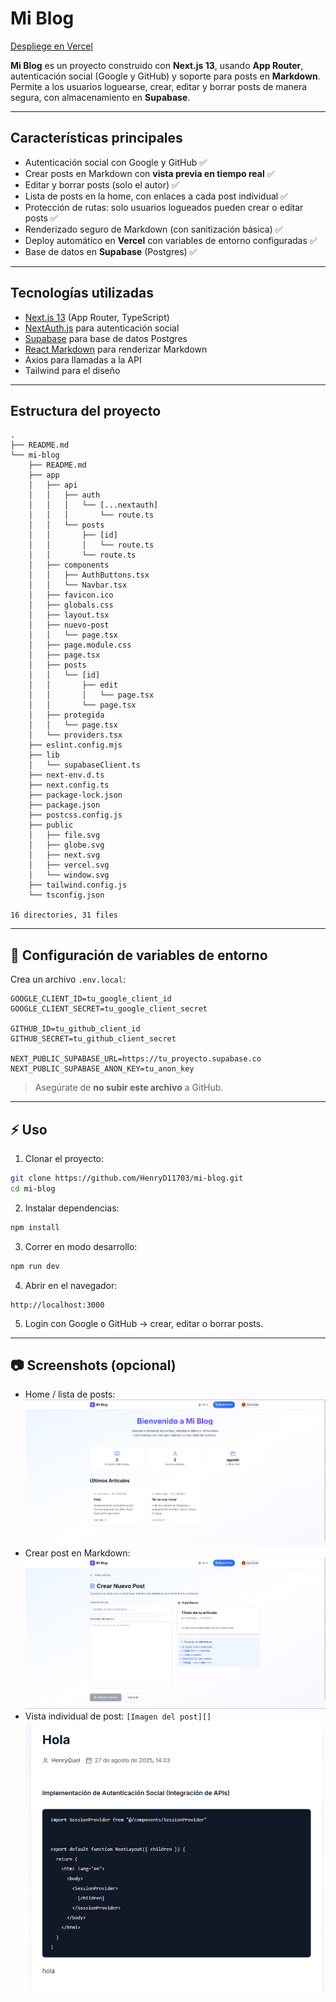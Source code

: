 # Mi Blog

[Despliege en Vercel](https://mi-blog-hazel.vercel.app/)

**Mi Blog** es un proyecto construido con **Next.js 13**, usando **App Router**, autenticación social (Google y GitHub) y soporte para posts en **Markdown**.  
Permite a los usuarios loguearse, crear, editar y borrar posts de manera segura, con almacenamiento en **Supabase**.

---

## Características principales

- Autenticación social con Google y GitHub ✅
- Crear posts en Markdown con **vista previa en tiempo real** ✅
- Editar y borrar posts (solo el autor) ✅
- Lista de posts en la home, con enlaces a cada post individual ✅
- Protección de rutas: solo usuarios logueados pueden crear o editar posts ✅
- Renderizado seguro de Markdown (con sanitización básica) ✅
- Deploy automático en **Vercel** con variables de entorno configuradas ✅
- Base de datos en **Supabase** (Postgres) ✅

---

## Tecnologías utilizadas

- [Next.js 13](https://nextjs.org/) (App Router, TypeScript)  
- [NextAuth.js](https://next-auth.js.org/) para autenticación social  
- [Supabase](https://supabase.com/) para base de datos Postgres  
- [React Markdown](https://github.com/remarkjs/react-markdown) para renderizar Markdown  
- Axios para llamadas a la API  
- Tailwind para el diseño

---

## Estructura del proyecto

```
.
├── README.md
└── mi-blog
    ├── README.md
    ├── app
    │   ├── api
    │   │   ├── auth
    │   │   │   └── [...nextauth]
    │   │   │       └── route.ts
    │   │   └── posts
    │   │       ├── [id]
    │   │       │   └── route.ts
    │   │       └── route.ts
    │   ├── components
    │   │   ├── AuthButtons.tsx
    │   │   └── Navbar.tsx
    │   ├── favicon.ico
    │   ├── globals.css
    │   ├── layout.tsx
    │   ├── nuevo-post
    │   │   └── page.tsx
    │   ├── page.module.css
    │   ├── page.tsx
    │   ├── posts
    │   │   └── [id]
    │   │       ├── edit
    │   │       │   └── page.tsx
    │   │       └── page.tsx
    │   ├── protegida
    │   │   └── page.tsx
    │   └── providers.tsx
    ├── eslint.config.mjs
    ├── lib
    │   └── supabaseClient.ts
    ├── next-env.d.ts
    ├── next.config.ts
    ├── package-lock.json
    ├── package.json
    ├── postcss.config.js
    ├── public
    │   ├── file.svg
    │   ├── globe.svg
    │   ├── next.svg
    │   ├── vercel.svg
    │   └── window.svg
    ├── tailwind.config.js
    └── tsconfig.json

16 directories, 31 files
````

---

## 🔑 Configuración de variables de entorno

Crea un archivo `.env.local`:

```env
GOOGLE_CLIENT_ID=tu_google_client_id
GOOGLE_CLIENT_SECRET=tu_google_client_secret

GITHUB_ID=tu_github_client_id
GITHUB_SECRET=tu_github_client_secret

NEXT_PUBLIC_SUPABASE_URL=https://tu_proyecto.supabase.co
NEXT_PUBLIC_SUPABASE_ANON_KEY=tu_anon_key
````

> Asegúrate de **no subir este archivo** a GitHub.

---

## ⚡ Uso

1. Clonar el proyecto:

```bash
git clone https://github.com/HenryD11703/mi-blog.git
cd mi-blog
```

2. Instalar dependencias:

```bash
npm install
```

3. Correr en modo desarrollo:

```bash
npm run dev
```

4. Abrir en el navegador:

```
http://localhost:3000
```

5. Login con Google o GitHub → crear, editar o borrar posts.

--- 

## 📷 Screenshots (opcional)

* Home / lista de posts:
![home](docs/image.png)
* Crear post en Markdown:
![post](docs/post.png)
* Vista individual de post: `[Imagen del post][]`
![vista](docs/vista.png)


